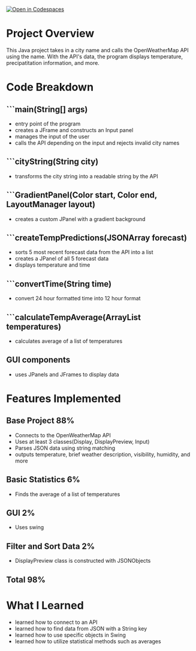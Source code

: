 [![Open in Codespaces](https://classroom.github.com/assets/launch-codespace-2972f46106e565e64193e422d61a12cf1da4916b45550586e14ef0a7c637dd04.svg)](https://classroom.github.com/open-in-codespaces?assignment_repo_id=19530507)

# Project Overview
This Java project takes in a city name and calls the OpenWeatherMap API using the name. With the API's data, the program displays temperature, precipatitation information, and more.

# Code Breakdown
## ```main(String[] args)
- entry point of the program
- creates a JFrame and constructs an Input panel
- manages the input of the user
- calls the API depending on the input and rejects invalid city names

## ```cityString(String city)
- transforms the city string into a readable string by the API

## ```GradientPanel(Color start, Color end, LayoutManager layout)
- creates a custom JPanel with a gradient background

## ```createTempPredictions(JSONArray forecast)
- sorts 5 most recent forecast data from the API into a list
- creates a JPanel of all 5 forecast data
- displays temperature and time

## ```convertTime(String time)
- convert 24 hour formatted time into 12 hour format

## ```calculateTempAverage(ArrayList<Double> temperatures)
- calculates average of a list of temperatures

## GUI components
- uses JPanels and JFrames to display data

# Features Implemented
## Base Project 88%
- Connects to the OpenWeatherMap API
- Uses at least 3 classes(Display, DisplayPreview, Input)
- Parses JSON data using string matching
- outputs temperature, brief weather description, visibility, humidity, and more

## Basic Statistics 6%
- Finds the average of a list of temperatures

## GUI 2%
- Uses swing

## Filter and Sort Data 2%
- DisplayPreview class is constructed with JSONObjects

## Total 98%

# What I Learned
- learned how to connect to an API
- learned how to find data from JSON with a String key
- learned how to use specific objects in Swing
- learned how to utilize statistical methods such as averages 

